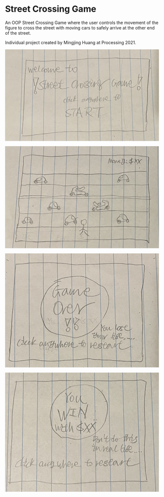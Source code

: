 # Street Crossing Game

An OOP Street Crossing Game where the user controls the movement of the figure to cross the street with moving cars to safely arrive at the other end of the street.

Individual project created by Mingjing Huang at Processing 2021.

![StreetCrossingGame](https://github.com/1498185276/FinalProject/blob/main/images/Start.jpg?raw=true)

![StreetCrossingGame](https://github.com/1498185276/FinalProject/blob/main/images/Game.jpg?raw=true)

![StreetCrossingGame](https://github.com/1498185276/FinalProject/blob/main/images/Gameover.jpg?raw=true)

![StreetCrossingGame](https://github.com/1498185276/FinalProject/blob/main/images/Win.jpg?raw=true)
